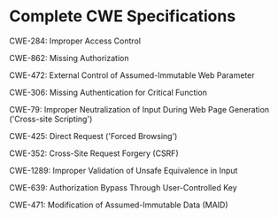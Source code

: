 

# Complete CWE Specifications

CWE-284: Improper Access Control

CWE-862: Missing Authorization

CWE-472: External Control of Assumed-Immutable Web Parameter

CWE-306: Missing Authentication for Critical Function

CWE-79: Improper Neutralization of Input During Web Page Generation ('Cross-site Scripting')

CWE-425: Direct Request ('Forced Browsing')

CWE-352: Cross-Site Request Forgery (CSRF)

CWE-1289: Improper Validation of Unsafe Equivalence in Input

CWE-639: Authorization Bypass Through User-Controlled Key

CWE-471: Modification of Assumed-Immutable Data (MAID)